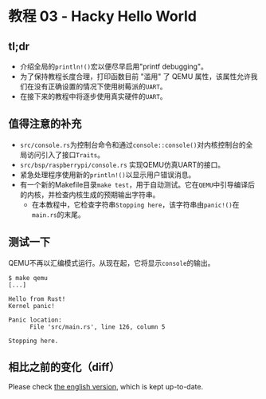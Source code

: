 # 教程 03 - Hacky Hello World

## tl;dr

- 介绍全局的`println!()`宏以便尽早启用"printf debugging"。
- 为了保持教程长度合理，打印函数目前 "滥用" 了 QEMU 属性，该属性允许我们在没有正确设置的情况下使用树莓派的`UART`。
- 在接下来的教程中将逐步使用真实硬件的`UART`。

## 值得注意的补充

- `src/console.rs`为控制台命令和通过`console::console()`对内核控制台的全局访问引入了接口`Traits`。
- `src/bsp/raspberrypi/console.rs` 实现QEMU仿真UART的接口。
- 紧急处理程序使用新的`println!()`以显示用户错误消息。
- 有一个新的Makefile目录`make test`，用于自动测试。它在`QEMU`中引导编译后的内核，并检查内核生成的预期输出字符串。
  - 在本教程中，它检查字符串`Stopping here`，该字符串由`panic!()`在`main.rs`的末尾。

## 测试一下

QEMU不再以汇编模式运行。从现在起，它将显示`console`的输出。

```console
$ make qemu
[...]

Hello from Rust!
Kernel panic!

Panic location:
      File 'src/main.rs', line 126, column 5

Stopping here.
```

## 相比之前的变化（diff）
Please check [the english version](README.md#diff-to-previous), which is kept up-to-date.
